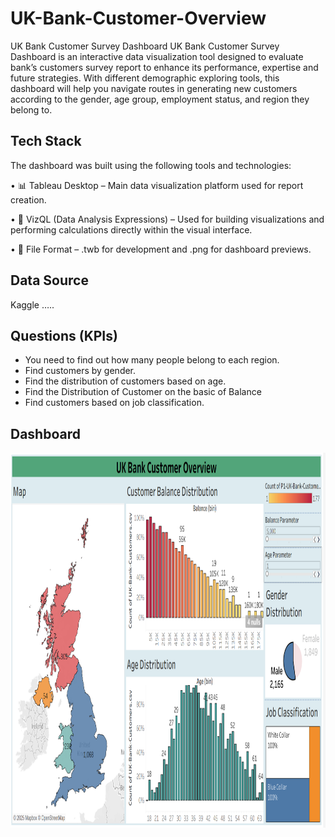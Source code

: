 # UK-Bank-Customer-Overview

UK Bank Customer Survey Dashboard
UK Bank Customer Survey Dashboard is an interactive data visualization tool designed to evaluate bank’s customers survey report to enhance its performance, expertise and future strategies. With different demographic exploring tools, this dashboard will help you navigate routes in generating new customers according to the gender, age group, employment status, and region they belong to. 

## Tech Stack
The dashboard was built using the following tools and technologies:

• 📊 Tableau Desktop – Main data visualization platform used for report creation.

• 🧠 VizQL (Data Analysis Expressions) – Used for building visualizations and performing calculations directly within the visual interface.

• 📁 File Format – .twb for development and .png for dashboard previews.

## Data Source
Kaggle  …..

## Questions (KPIs)
-	 You need to find out how many people belong to each region. 
-	Find customers by gender. 
-	Find the distribution of customers based on age.
-	Find the Distribution of Customer on the basic of Balance
-	Find customers based on job classification.

## Dashboard
<img src="https://github.com/naushadsarwr22/UK-Bank-Customer-Overview/blob/main/UK%20Bank%20Customer%20Dashboard_Tableau.png" width="900" height="600">
